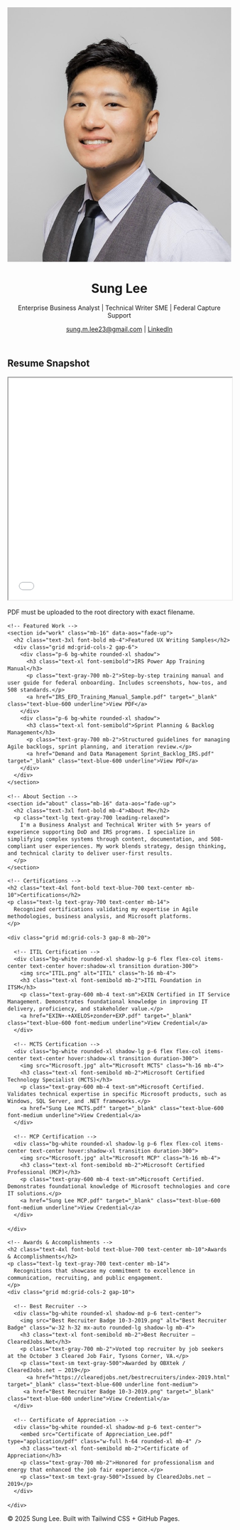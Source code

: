 <!DOCTYPE html>
<html lang="en">

<head>
  <meta charset="UTF-8" />
  <meta name="viewport" content="width=device-width, initial-scale=1.0" />
  <title>Sung Lee | Business Analyst & Technical Writer</title>
  <link href="https://cdn.jsdelivr.net/npm/tailwindcss@2.2.19/dist/tailwind.min.css" rel="stylesheet">
  <link href="https://fonts.googleapis.com/css2?family=Inter:wght@400;600;800&display=swap" rel="stylesheet">
  <link href="https://unpkg.com/aos@2.3.1/dist/aos.css" rel="stylesheet" />
  <style>
    body {
      font-family: 'Inter', sans-serif;
    }
  </style>
</head>

<body class="bg-gray-50 text-gray-900">
  <header class="text-center py-10 bg-white shadow">
    <img src="Profile1.jpg" alt="Sung Lee" class="rounded-full w-40 h-40 mx-auto shadow-xl mb-4" />
    <h1 class="text-4xl font-extrabold">Sung Lee</h1>
    <p class="text-lg text-gray-600">Enterprise Business Analyst | Technical Writer SME | Federal Capture Support</p>
    <div class="mt-4">
      <a href="mailto:sung.m.lee23@gmail.com" class="text-blue-600 underline">sung.m.lee23@gmail.com</a> |
      <a href="https://www.linkedin.com/in/sungmlee" target="_blank" class="text-blue-600 underline">LinkedIn</a>
    </div>
  </header>

  <main class="max-w-5xl mx-auto px-4 py-12">
    <!-- Resume Snapshot -->
    <section id="resume" class="mb-16" data-aos="fade-up">
      <h2 class="text-3xl font-bold mb-4">Resume Snapshot</h2>
      <iframe src="Sung_Lee_Resume_5_Tech_Writer_New_2025.pdf" width="100%" height="500px" class="rounded-xl border shadow"></iframe>
      <p class="mt-2 text-sm text-gray-500">PDF must be uploaded to the root directory with exact filename.</p>
    </section>

    <!-- Featured Work -->
    <section id="work" class="mb-16" data-aos="fade-up">
      <h2 class="text-3xl font-bold mb-4">Featured UX Writing Samples</h2>
      <div class="grid md:grid-cols-2 gap-6">
        <div class="p-6 bg-white rounded-xl shadow">
          <h3 class="text-xl font-semibold">IRS Power App Training Manual</h3>
          <p class="text-gray-700 mb-2">Step-by-step training manual and user guide for federal onboarding. Includes screenshots, how-tos, and 508 standards.</p>
          <a href="IRS_EFD_Training_Manual_Sample.pdf" target="_blank" class="text-blue-600 underline">View PDF</a>
        </div>
        <div class="p-6 bg-white rounded-xl shadow">
          <h3 class="text-xl font-semibold">Sprint Planning & Backlog Management</h3>
          <p class="text-gray-700 mb-2">Structured guidelines for managing Agile backlogs, sprint planning, and iteration review.</p>
          <a href="Demand and Data Management Sprint_Backlog_IRS.pdf" target="_blank" class="text-blue-600 underline">View PDF</a>
        </div>
      </div>
    </section>

    <!-- About Section -->
    <section id="about" class="mb-16" data-aos="fade-up">
      <h2 class="text-3xl font-bold mb-4">About Me</h2>
      <p class="text-lg text-gray-700 leading-relaxed">
        I'm a Business Analyst and Technical Writer with 5+ years of experience supporting DoD and IRS programs. I specialize in simplifying complex systems through content, documentation, and 508-compliant user experiences. My work blends strategy, design thinking, and technical clarity to deliver user-first results.
      </p>
    </section>
  </main>

<!-- Certifications & Awards Section -->
<section id="certifications-awards" class="py-20 bg-gray-100">
  <div class="max-w-6xl mx-auto px-6">

    <!-- Certifications -->
    <h2 class="text-4xl font-bold text-blue-700 text-center mb-10">Certifications</h2>
    <p class="text-lg text-gray-700 text-center mb-14">
      Recognized certifications validating my expertise in Agile methodologies, business analysis, and Microsoft platforms.
    </p>

    <div class="grid md:grid-cols-3 gap-8 mb-20">
      
      <!-- ITIL Certification -->
      <div class="bg-white rounded-xl shadow-lg p-6 flex flex-col items-center text-center hover:shadow-xl transition duration-300">
        <img src="ITIL.png" alt="ITIL" class="h-16 mb-4">
        <h3 class="text-xl font-semibold mb-2">ITIL Foundation in ITSM</h3>
        <p class="text-gray-600 mb-4 text-sm">EXIN Certified in IT Service Management. Demonstrates foundational knowledge in improving IT delivery, proficiency, and stakeholder value.</p>
        <a href="EXIN+-+AXELOS+zonder+EXP.pdf" target="_blank" class="text-blue-600 font-medium underline">View Credential</a>
      </div>

      <!-- MCTS Certification -->
      <div class="bg-white rounded-xl shadow-lg p-6 flex flex-col items-center text-center hover:shadow-xl transition duration-300">
        <img src="Microsoft.jpg" alt="Microsoft MCTS" class="h-16 mb-4">
        <h3 class="text-xl font-semibold mb-2">Microsoft Certified Technology Specialist (MCTS)</h3>
        <p class="text-gray-600 mb-4 text-sm">Microsoft Certified. Validates technical expertise in specific Microsoft products, such as Windows, SQL Server, and .NET frameworks.</p>
        <a href="Sung Lee MCTS.pdf" target="_blank" class="text-blue-600 font-medium underline">View Credential</a>
      </div>

      <!-- MCP Certification -->
      <div class="bg-white rounded-xl shadow-lg p-6 flex flex-col items-center text-center hover:shadow-xl transition duration-300">
        <img src="Microsoft.jpg" alt="Microsoft MCP" class="h-16 mb-4">
        <h3 class="text-xl font-semibold mb-2">Microsoft Certified Professional (MCP)</h3>
        <p class="text-gray-600 mb-4 text-sm">Microsoft Certified. Demonstrates foundational knowledge of Microsoft technologies and core IT solutions.</p>
        <a href="Sung Lee MCP.pdf" target="_blank" class="text-blue-600 font-medium underline">View Credential</a>
      </div>

    </div>
  </div>
</section>


    <!-- Awards & Accomplishments -->
    <h2 class="text-4xl font-bold text-blue-700 text-center mb-10">Awards & Accomplishments</h2>
    <p class="text-lg text-gray-700 text-center mb-14">
      Recognitions that showcase my commitment to excellence in communication, recruiting, and public engagement.
    </p>
    <div class="grid md:grid-cols-2 gap-10">
      
      <!-- Best Recruiter -->
      <div class="bg-white rounded-xl shadow-md p-6 text-center">
        <img src="Best Recruiter Badge 10-3-2019.png" alt="Best Recruiter Badge" class="w-32 h-32 mx-auto rounded-lg shadow-lg mb-4">
        <h3 class="text-xl font-semibold mb-2">Best Recruiter – ClearedJobs.Net</h3>
        <p class="text-gray-700 mb-2">Voted top recruiter by job seekers at the October 3 Cleared Job Fair, Tysons Corner, VA.</p>
        <p class="text-sm text-gray-500">Awarded by OBXtek / ClearedJobs.net – 2019</p>
          <a href="https://clearedjobs.net/bestrecruiters/index-2019.html" target="_blank" class="text-blue-600 underline font-medium">
         <a href="Best Recruiter Badge 10-3-2019.png" target="_blank" class="text-blue-600 underline">View Credential</a>
      </div>

      <!-- Certificate of Appreciation -->
      <div class="bg-white rounded-xl shadow-md p-6 text-center">
        <embed src="Certificate of Appreciation_Lee.pdf" type="application/pdf" class="w-full h-64 rounded-xl mb-4" />
        <h3 class="text-xl font-semibold mb-2">Certificate of Appreciation</h3>
        <p class="text-gray-700 mb-2">Honored for professionalism and energy that enhanced the job fair experience.</p>
        <p class="text-sm text-gray-500">Issued by ClearedJobs.net – 2019</p>
      </div>

    </div>

  </div>
</section>


  
  
  <footer class="text-center py-6 text-sm text-gray-500">
    © 2025 Sung Lee. Built with Tailwind CSS + GitHub Pages.
  </footer>

  <script src="https://unpkg.com/aos@2.3.1/dist/aos.js"></script>
  <script>AOS.init();</script>
</body>
</html>
